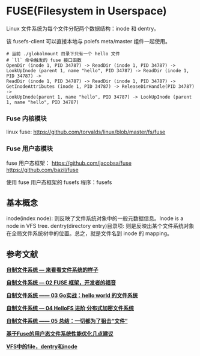 

# FUSE(Filesystem in Userspace)
Linux 文件系统为每个文件分配两个数据结构：inode 和 dentry。

该 fusefs-client 可以直接本地与 polefs meta/master 组件一起使用。

```shell
# 当前 ./globalmount 目录下只有一个 hello 文件 
# `ll` 命令触发的 fuse 接口函数
OpenDir (inode 1, PID 34787) -> ReadDir (inode 1, PID 34787) -> 
LookUpInode (parent 1, name "hello", PID 34787) -> ReadDir (inode 1, PID 34787) ->
ReadDir (inode 1, PID 34787) -> ReadDir (inode 1, PID 34787) -> 
GetInodeAttributes (inode 1, PID 34787) -> ReleaseDirHandle(PID 34787) -> 
LookUpInode(parent 1, name "hello", PID 34787) -> LookUpInode (parent 1, name "hello", PID 34787)
```


### Fuse 内核模块
linux fuse: https://github.com/torvalds/linux/blob/master/fs/fuse

### Fuse 用户态模块
fuse 用户态框架：
https://github.com/jacobsa/fuse
https://github.com/bazil/fuse

使用 fuse 用户态框架的 fusefs 程序：fusefs



## 基本概念
inode(index node): 则反映了文件系统对象中的一般元数据信息。Inode is a node in VFS tree.
dentry(directory entry)目录项: 则是反映出某个文件系统对象在全局文件系统树中的位置。总之，就是文件名到 inode 的 mapping。


## 参考文献
**[自制文件系统 — 来看看文件系统的样子](https://mp.weixin.qq.com/s/7qq3AugMKqjlwx26PT20sw)**

**[自制文件系统 — 02 FUSE 框架，开发者的福音](https://mp.weixin.qq.com/s/HvbMxNiVudjNPRgYC8nXyg)**

**[自制文件系统 —— 03 Go实战：hello world 的文件系统](https://mp.weixin.qq.com/s/Yf6yBoEQe6ijMlPgZ6P2sA)**

**[自制文件系统 — 04 HelloFS 进阶 分布式加密文件系统](https://mp.weixin.qq.com/s/rxabk_o5YuSko8SM8EdouA)**

**[自制文件系统 —— 05 总结：一切都为了狙击“文件”](https://mp.weixin.qq.com/s/x7WZmFULZ1AKXu6Kgw0P-Q)**

**[基于Fuse的用户态文件系统性能优化几点建议](https://zhuanlan.zhihu.com/p/68085075)**

**[VFS中的file，dentry和inode](https://bean-li.github.io/vfs-inode-dentry/)**

